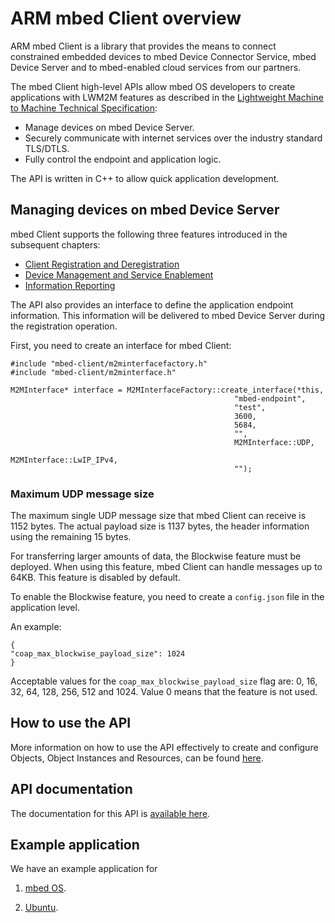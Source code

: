 # ARM mbed Client overview

ARM mbed Client is a library that provides the means to connect constrained embedded devices to mbed Device Connector Service, mbed Device Server and to mbed-enabled cloud services from our partners.

The mbed Client high-level APIs allow mbed OS developers to create applications with LWM2M features as described in the [Lightweight Machine to Machine Technical Specification](http://technical.openmobilealliance.org/Technical/technical-information/release-program/current-releases/oma-lightweightm2m-v1-0):

- Manage devices on mbed Device Server.
- Securely communicate with internet services over the industry standard TLS/DTLS.
- Fully control the endpoint and application logic. 

The API is written in C++ to allow quick application development.

## Managing devices on mbed Device Server

mbed Client supports the following three features introduced in the subsequent chapters:

- [Client Registration and Deregistration](client_reg_dereg.md)
- [Device Management and Service Enablement](dev_man_serv_enable.md)
- [Information Reporting](info_reporting.md)

The API also provides an interface to define the application endpoint information. This information will be delivered to mbed Device Server during the registration operation.

First, you need to create an interface for mbed Client:

```
#include "mbed-client/m2minterfacefactory.h"
#include "mbed-client/m2minterface.h"

M2MInterface* interface = M2MInterfaceFactory::create_interface(*this,
                                                  "mbed-endpoint",
                                                  "test",
                                                  3600,
                                                  5684,
                                                  "",
                                                  M2MInterface::UDP,
                                                  M2MInterface::LwIP_IPv4,
                                                  "");
```

### Maximum UDP message size

The maximum single UDP message size that mbed Client can receive is 1152 bytes. The actual payload size is 1137 bytes, the header information using the remaining 15 bytes. 

For transferring larger amounts of data, the Blockwise feature must be deployed. When using this feature, mbed Client can handle messages up to 64KB. This feature is disabled by default.

To enable the Blockwise feature, you need to create a `config.json` file in the application level. 

An example:
```
{
"coap_max_blockwise_payload_size": 1024
}
```

Acceptable values for the `coap_max_blockwise_payload_size` flag are:
0, 16, 32, 64, 128, 256, 512 and 1024. Value 0 means that the feature is not used.

## How to use the API
More information on how to use the API effectively to create and configure Objects, Object Instances and Resources, can be found [here](howto.md).

## API documentation

The documentation for this API is [available here](https://docs.mbed.com/docs/mbed-client-guide/en/latest/api/annotated.html).

## Example application

We have an example application for

1. [mbed OS](https://github.com/ARMmbed/mbed-client-examples).

2. [Ubuntu](https://github.com/ARMmbed/mbed-client-linux-example).

